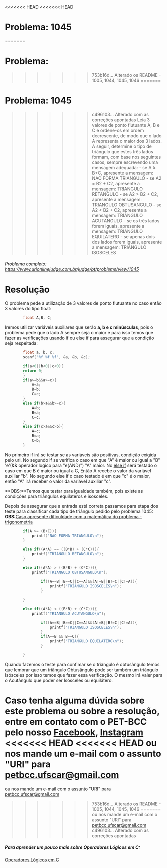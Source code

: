 <<<<<<< HEAD
<<<<<<< HEAD
# Problema: 1045

=======
# Problema:
>>>>>>> 753b16d... Alterado os README - 1005, 1044, 1045, 1046
=======
# Problema: 1045

>>>>>>> c496103... Alterado com as correções apontadas
Leia 3 valores de ponto flutuante A, B e C e ordene-os em ordem decrescente, de modo que o lado A representa o maior dos 3 lados. A seguir, determine o tipo de triângulo que estes três lados formam, com base nos seguintes casos, sempre escrevendo uma mensagem adequada:
    - se A ≥ B+C, apresente a mensagem: NAO FORMA TRIANGULO
    - se A2 = B2 + C2, apresente a mensagem: TRIANGULO RETANGULO
    - se A2 > B2 + C2, apresente a mensagem: TRIANGULO OBTUSANGULO
    - se A2 < B2 + C2, apresente a mensagem: TRIANGULO ACUTANGULO
    - se os três lados forem iguais, apresente a mensagem: TRIANGULO EQUILATERO
    - se apenas dois dos lados forem iguais, apresente a mensagem: TRIANGULO ISOSCELES

###### Problema completo: https://www.urionlinejudge.com.br/judge/pt/problems/view/1045

# Resolução

O problema pede a utilização de 3 valores de ponto flutuante no caso então 3 valores do tipo float:
```c
        float A,B, C;
```
Iremos utilizar variáveis auxiliares que serão **a, b e c minúsculas**, pois o problema pede que o lado A sempre seja o maior e para isso temos que fazer as verificações usando if ou else if para assegurar que a condição seja respeitada:

```c
        float a, b, c;
        scanf("%f %f %f", &a, &b, &c);

        if(a<0||b<0||c<0){  
        return 0;
        }
        if(a>=b&&a>=c){   
            A=a;
            B=b;
            C=c;
        }
        else if(b>a&&b>=c){ 
            A=b;            
            B=a;
            C=c;
        }
        else if(c>a&&c>b){  
            A=c;            
            B=a;
            C=b;
        }
```
No primeiro if irá se testar se as variáveis são positivas, condição exigida pelo uri.
No segundo if se verifica o caso em que "A" é maior ou igual a "B" 'e'(&& operador logico para "e(AND)") "A" maior.
No [else if](http://linguagemc.com.br/estruturas-de-decisao-encadeadas-if-else-if-else/) será testado o caso em que B é maior ou igual a C, Então A recebe o valor da variável auxiliar "b".
No segundo else if o caso testado é em que "c" é o maior, então "A" irá receber o valor da variável auxiliar "c".

**OBS:**Temos que testar para igualdade também, pois existe as condições para triângulos equilateros e isosceles.

Depois de assegurar que a entrada está correta passamos para etapa dos teste para classificar cada tipo de triângulo pedido pelo problema 1045:
**OBS:**[Caso apresente dificuldade com a matemática do problema - trigonometria](https://escolakids.uol.com.br/matematica/classificacao-dos-triangulos.htm)

```c
        if(A >= (B+C)){
            printf("NAO FORMA TRIANGULO\n");
        }

        else if((A*A) == ((B*B) + (C*C))){
            printf("TRIANGULO RETANGULO\n");
        }

        else if((A*A) > ((B*B) + (C*C))){
            printf("TRIANGULO OBTUSANGULO\n");

                if((A==B||B==C||C==A)&&(A!=B||B!=C||C!=A)){  
                    printf("TRIANGULO ISOSCELES\n");      
                }
                
        }

        else if((A*A) < ((B*B) + (C*C))){
            printf("TRIANGULO ACUTANGULO\n");

                if((A==B||B==C||C==A)&&(A!=B||B!=C||C!=A)){
                    printf("TRIANGULO ISOSCELES\n");          
                }
                if(A==B && B==C){
                    printf("TRIANGULO EQUILATERO\n");
                }

        }
```
Quando fazemos o teste para confimar se o triângulo é obtusângulo temos que lembrar que um triângulo Obtusângulo pode ser também um triângulo Isósceles por isso temos que fazer essa verificação.
O mesmo irá valer para o Acutângulo que poder ser Isósceles ou equilátero.

Caso tenha alguma dúvida sobre este problema ou sobre a resolução, entre em contato com o PET-BCC pelo nosso
[Facebook](https://www.facebook.com/petbcc/),
[Instagram](https://www.instagram.com/petbcc.ufscar/)
<<<<<<< HEAD
<<<<<<< HEAD
ou nos mande um e-mail com o assunto "URI" para petbcc.ufscar@gmail.com
=======
ou nos mande um e-mail com o assunto "URI" para  petbcc.ufscar@gmail.com
>>>>>>> 753b16d... Alterado os README - 1005, 1044, 1045, 1046
=======
ou nos mande um e-mail com o assunto "URI" para petbcc.ufscar@gmail.com
>>>>>>> c496103... Alterado com as correções apontadas

##### Para aprender um pouco mais sobre Operadores Lógicos em C:
[Operadores Lógicos em C](http://linguagemc.com.br/operadores-logicos-em-c/#:~:text=Os%20operadores%20lógicos%20são%20utilizados,condições%20simples%20em%20expressões%20lógicas.)


